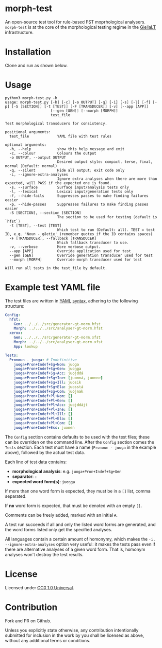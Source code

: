 # morph-test
An open-source test tool for rule-based FST moprhological analysers. `morph-test` is at the core of the morphological testing regime in the [GiellaLT](https://github.com/giellalt) infrastructure.

# Installation

Clone and run as shown below.

# Usage

```
python3 morph-test.py -h
usage: morph-test.py [-h] [-c] [-o OUTPUT] [-q] [-i] [-s] [-l] [-f] [-p] [-S [SECTION]] [-t [TEST]] [-F [TRANSDUCER]] [-v] [--app [APP]]
                     [--gen [GEN]] [--morph [MORPH]]
                     test_file

Test morphological transducers for consistency.

positional arguments:
  test_file             YAML file with test rules

optional arguments:
  -h, --help            show this help message and exit
  -c, --colour          Colours the output
  -o OUTPUT, --output OUTPUT
                        Desired output style: compact, terse, final, normal (Default: normal)
  -q, --silent          Hide all output; exit code only
  -i, --ignore-extra-analyses
                        Ignore extra analyses when there are more than expected, will PASS if the expected one is found.
  -s, --surface         Surface input/analysis tests only
  -l, --lexical         Lexical input/generation tests only
  -f, --hide-fails      Suppresses passes to make finding failures easier
  -p, --hide-passes     Suppresses failures to make finding passes easier
  -S [SECTION], --section [SECTION]
                        The section to be used for testing (default is `hfst`)
  -t [TEST], --test [TEST]
                        Which test to run (Default: all). TEST = test ID, e.g. 'Noun - gåetie' (remember quotes if the ID contains spaces)
  -F [TRANSDUCER], --fallback [TRANSDUCER]
                        Which fallback transducer to use.
  -v, --verbose         More verbose output.
  --app [APP]           Override application used for test
  --gen [GEN]           Override generation transducer used for test
  --morph [MORPH]       Override morph transducer used for test

Will run all tests in the test_file by default.
```

# Example test YAML file

The test files are written in [YAML](https://yaml.org) [syntax](https://en.wikipedia.org/wiki/YAML#Syntax), adhering to the following structure:

```yaml
Config:
  hfst:
    Gen: ../../../src/generator-gt-norm.hfst
    Morph: ../../../src/analyser-gt-norm.hfst
  xerox:
    Gen: ../../../src/generator-gt-norm.xfst
    Morph: ../../../src/analyser-gt-norm.xfst
    App: lookup

Tests:
  Pronoun - juoga: # Indefinitive
    juoga+Pron+Indef+Sg+Nom: juoga
    juoga+Pron+Indef+Sg+Gen: juoŋga
    juoga+Pron+Indef+Sg+Acc: juojddá
    juoga+Pron+Indef+Sg+Ine: [juonná, juonne]
    juoga+Pron+Indef+Sg+Ill: juosik
    juoga+Pron+Indef+Sg+Ela: juosstá
    juoga+Pron+Indef+Sg+Com: juojnak
    juoga+Pron+Indef+Pl+Nom: []
    juoga+Pron+Indef+Pl+Gen: []
    juoga+Pron+Indef+Pl+Acc: juojddájt
    juoga+Pron+Indef+Pl+Ine: []
    juoga+Pron+Indef+Pl+Ill: []
    juoga+Pron+Indef+Pl+Ela: []
    juoga+Pron+Indef+Pl+Com: []
    juoga+Pron+Indef+Ess: juonen
```

The `Config` section contains defaults to be used with the test files; these can be overriden on the command line. After the `Config` section comes the `Tests` section. Each test must have a name (`Pronoun - juoga` in the example above), followed by the actual test data.

Each line of test data contains:

- **morphological analysis**: e.g. `juoga+Pron+Indef+Sg+Gen`
- **separator**: `:`
- **expected word form(s)**: `juoŋga`

If more than one word form is expected, they must be in a `[]` list, comma separated.

If **no** word form is expected, that must be denoted with an empty `[]`.

Comments can be freely added, marked with an initial `#`.

A test run succeeds if all and only the listed word forms are generated, and the word forms listed only get the specified analyses.

All languages contain a certain amount of homonymy, which makes the `-i, --ignore-extra-analyses` option very useful: it makes the tests pass even if there are alternative analyses of a given word form. That is, homonym analyses won't destroy the test results.

# License

Licensed under [CC0 1.0 Universal](https://creativecommons.org/publicdomain/zero/1.0/).

# Contribution

Fork and PR on Github.

Unless you explicitly state otherwise, any contribution intentionally submitted for inclusion in the work by you shall be licensed as above, without any additional terms or conditions.